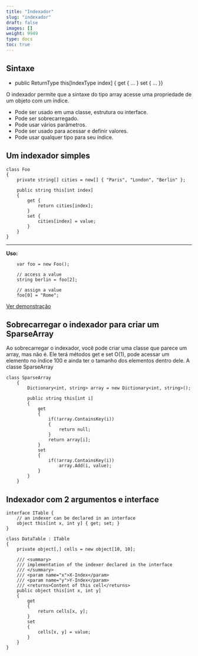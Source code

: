 ```yaml
---
title: "Indexador"
slug: "indexador"
draft: false
images: []
weight: 9949
type: docs
toc: true
---
```


## Sintaxe
- public ReturnType this[IndexType index] { get { ... } set { ... }}

O indexador permite que a sintaxe do tipo array acesse uma propriedade de um objeto com um índice.

- Pode ser usado em uma classe, estrutura ou interface.
- Pode ser sobrecarregado.
- Pode usar vários parâmetros.
- Pode ser usado para acessar e definir valores.
- Pode usar qualquer tipo para seu índice.

## Um indexador simples
    class Foo
    {
        private string[] cities = new[] { "Paris", "London", "Berlin" };

        public string this[int index]
        {
            get {
                return cities[index];
            }
            set {
                cities[index] = value;
            }
        }
    }


----------

**Uso:**

        var foo = new Foo();

        // access a value    
        string berlin = foo[2];

        // assign a value
        foo[0] = "Rome";

[Ver demonstração][1]


[1]: https://dotnetfiddle.net/I1usLs

## Sobrecarregar o indexador para criar um SparseArray


Ao sobrecarregar o indexador, você pode criar uma classe que parece um array, mas não é. Ele terá métodos get e set O(1), pode acessar um elemento no índice 100 e ainda ter o tamanho dos elementos dentro dele. A classe SparseArray

    class SparseArray
        {
            Dictionary<int, string> array = new Dictionary<int, string>();
    
            public string this[int i]
            {
                get
                {
                    if(!array.ContainsKey(i))
                    {
                        return null;
                    }
                    return array[i];
                }
                set
                {
                    if(!array.ContainsKey(i))
                        array.Add(i, value);
                }
            }
        }



## Indexador com 2 argumentos e interface
    interface ITable { 
        // an indexer can be declared in an interface
        object this[int x, int y] { get; set; }
    }

    class DataTable : ITable
    {
        private object[,] cells = new object[10, 10];

        /// <summary>
        /// implementation of the indexer declared in the interface
        /// </summary>
        /// <param name="x">X-Index</param>
        /// <param name="y">Y-Index</param>
        /// <returns>Content of this cell</returns>
        public object this[int x, int y]
        {
            get
            {
                return cells[x, y];
            }
            set
            {
                cells[x, y] = value;
            }
        }
    }

